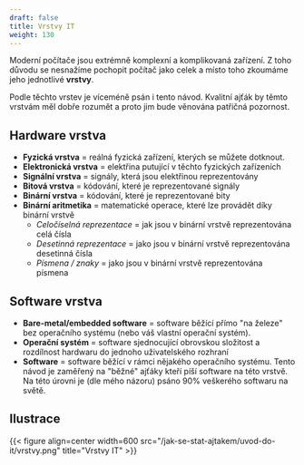 ```yaml
---
draft: false
title: Vrstvy IT
weight: 130
---
```


Moderní počítače jsou extrémně komplexní a komplikovaná zařízení. Z toho důvodu se nesnažíme pochopit počítač jako celek a místo toho zkoumáme jeho jednotlivé **vrstvy**.

Podle těchto vrstev je víceméně psán i tento návod. Kvalitní ajťák by těmto vrstvám měl dobře rozumět a proto jim bude věnována patřičná pozornost.

## Hardware vrstva

- **Fyzická vrstva** = reálná fyzická zařízení, kterých se můžete dotknout.
- **Elektronická vrstva** = elektřina putující v těchto fyzických zařízeních
- **Signální vrstva** = signály, která jsou elektřinou reprezentovány
- **Bitová vrstva** = kódování, které je reprezentované signály
- **Binární vrstva** = kódování, které je reprezentované bity
- **Binární aritmetika** = matematické operace, které lze provádět díky binární vrstvě
  - *Celočíselná reprezentace* = jak jsou v binární vrstvě reprezentována celá čísla
  - *Desetinná reprezentace* = jako jsou v binární vrstvě reprezentována desetinná čísla
  - *Písmena / znaky* = jako jsou v binární vrstvě reprezentována písmena

## Software vrstva
- **Bare-metal/embedded software** = software běžící přímo "na železe" bez operačního systému (nebo váš vlastní operační systém).
- **Operační systém** = software sjednocující obrovskou složitost a rozdílnost hardwaru do jednoho uživatelského rozhraní
- **Software** = software běžící v rámci nějakého operačního systému. Tento návod je zaměřený na "běžné" ajťáky kteří píší software na této vrstvě. Na této úrovni je (dle mého názoru) psáno 90% veškerého softwaru na světě.

## Ilustrace

{{< figure align=center width=600 src="/jak-se-stat-ajtakem/uvod-do-it/vrstvy.png" title="Vrstvy IT" >}}